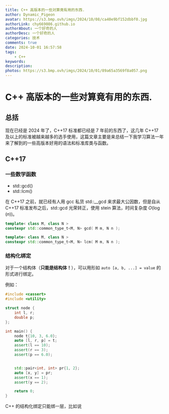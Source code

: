 ```yaml
---
title: C++ 高版本的一些对算竟有用的东西.
author: Dynamic_Pigeon
avatar: https://s3.bmp.ovh/imgs/2024/10/08/ca40e9bf152dbbf0.jpg
authorLink: chy669086.github.io
authorAbout: 一个好奇的人
authorDesc: 一个好奇的人
categories: 技术
comments: true
date: 2024-10-01 16:57:58
tags:
    - C++
keywords:
description:
photos: https://s3.bmp.ovh/imgs/2024/10/01/89a65a3569f8a057.png
---
```

# C++ 高版本的一些对算竟有用的东西.
## 总括
现在已经是 2024 年了，C++17 标准都已经是 7 年前的东西了，这几年 C++17 及以上的标准被越来越多的选手使用，这篇文章主要是来总结一下我学习算法一年来了解到的一些高版本好用的语法和标准库类与函数。

## C++17
### 一些数学函数

- std::gcd()
- std::lcm()

在 C++17 之前，就已经有人用 gcc 私货 std::__gcd 来求最大公因数，但是自从 C++17 标准发布之后，std::gcd 光荣转正，使用 stein 算法，时间复杂度 $O(\log(n))$。
```c++
template< class M, class N >
constexpr std::common_type_t<M, N> gcd( M m, N n );

template< class M, class N >
constexpr std::common_type_t<M, N> lcm( M m, N n );
```

### 结构化绑定
对于一个结构体（**只能是结构体！**），可以用形如 `auto [a, b, ...] = value` 的形式进行绑定。

例如：
```c++
#include <cassert>
#include <utility>

struct node {
    int l, r;
    double p;
};

int main() {
    node t{10, 3, 6.0};
    auto [l, r, p] = t;
    assert(l == 10);
    assert(r == 3);
    assert(p == 6.0);


    std::pair<int, int> pr{1, 2};
    auto [x, y] = pr;
    assert(x == 1);
    assert(y == 2);

    return 0;
}
```
C++ 的结构化绑定只能绑一层，比如说
